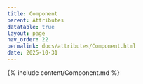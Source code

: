 ```yaml
---
title: Component
parent: Attributes
datatable: true
layout: page
nav_order: 22
permalink: docs/attributes/Component.html
date: 2025-10-31
---
```

{% include content/Component.md %}
